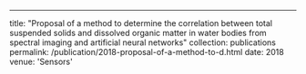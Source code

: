 ---
title: "Proposal of a method to determine the correlation between total suspended solids and dissolved organic matter in water bodies from spectral imaging and artificial neural networks"
collection: publications
permalink: /publication/2018-proposal-of-a-method-to-d.html
date: 2018
venue: 'Sensors'